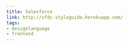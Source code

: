 ```yaml
---
title: Salesforce
link: http://sfdc-styleguide.herokuapp.com/
tags:
- designlanguage
- frontend
---
```

